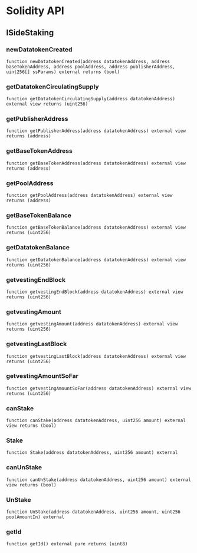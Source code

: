 # Solidity API

## ISideStaking

### newDatatokenCreated

```solidity
function newDatatokenCreated(address datatokenAddress, address baseTokenAddress, address poolAddress, address publisherAddress, uint256[] ssParams) external returns (bool)
```

### getDatatokenCirculatingSupply

```solidity
function getDatatokenCirculatingSupply(address datatokenAddress) external view returns (uint256)
```

### getPublisherAddress

```solidity
function getPublisherAddress(address datatokenAddress) external view returns (address)
```

### getBaseTokenAddress

```solidity
function getBaseTokenAddress(address datatokenAddress) external view returns (address)
```

### getPoolAddress

```solidity
function getPoolAddress(address datatokenAddress) external view returns (address)
```

### getBaseTokenBalance

```solidity
function getBaseTokenBalance(address datatokenAddress) external view returns (uint256)
```

### getDatatokenBalance

```solidity
function getDatatokenBalance(address datatokenAddress) external view returns (uint256)
```

### getvestingEndBlock

```solidity
function getvestingEndBlock(address datatokenAddress) external view returns (uint256)
```

### getvestingAmount

```solidity
function getvestingAmount(address datatokenAddress) external view returns (uint256)
```

### getvestingLastBlock

```solidity
function getvestingLastBlock(address datatokenAddress) external view returns (uint256)
```

### getvestingAmountSoFar

```solidity
function getvestingAmountSoFar(address datatokenAddress) external view returns (uint256)
```

### canStake

```solidity
function canStake(address datatokenAddress, uint256 amount) external view returns (bool)
```

### Stake

```solidity
function Stake(address datatokenAddress, uint256 amount) external
```

### canUnStake

```solidity
function canUnStake(address datatokenAddress, uint256 amount) external view returns (bool)
```

### UnStake

```solidity
function UnStake(address datatokenAddress, uint256 amount, uint256 poolAmountIn) external
```

### getId

```solidity
function getId() external pure returns (uint8)
```

